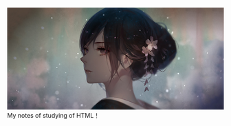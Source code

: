 
![Image text](https://github.com/Heat-github/learn-notes/blob/master/piture/%E5%8F%A4%E9%A3%8E.jpg)
                                       My notes of studying of HTML！
